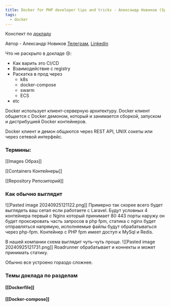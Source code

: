 ```yaml
---
title: Docker for PHP developer tips and tricks - Александр Новиков (Spiral Scout)
tags:
  - docker
---
```


Конспект по [докладу](https://www.youtube.com/watch?v=6ZwLi3vKbcw) 

Автор - Александр Новиков [Телеграм](https://t.me/alexndrnovikov),  [Linkedin](https://www.linkedin.com/in/alexndrnovikov/)

Что не раскрыто в докладе 😢:
- Как варить это CI/CD
- Взаимодействие с registry
- Раскатка в прод через
	- k8s
	- docker-compose
	- swarm
	- ECS
- etc


Docker использует клиент-серверную архитектуру. Docker клиент общается с Docker  демоном, который и занимается сборкой, запуском и дистрибуцией Docker контейнеров.

Docker клиент и демон общаются через  REST API, UNIX сокеты или через сетевой интерфейс. 
### Термины:
[[Images Образ]]

[[Containers Контейнеры]]

[[Repository Репозиторий]]

### Как обычно выглядит 
![[Pasted image 20240925121122.png]]
Примерно так скорее всего будет выглядеть  ваш сетап если работаете с Laravel. Будут условных 4 контейнера первый с Nginx который принимает  80 443 порты наружу он будет проксировать часть запросов в php fpm, статика с nginx будет отправляться напрямую, исполняемые файлы будут обрабатываться через php-fpm. Контейнер с PHP fpm имеет доступ к MySql и Redis. 

В нашей компании схема выглядит чуть-чуть проще.
![[Pasted image 20240925121731.png]]
Roadrunner обрабатывает и коннекты и может принимать статику.

Обычно все устроено гораздо сложнее. 

### Темы доклада по разделам
#### [[Dockerfile]]
#### [[Docker-compose]]

